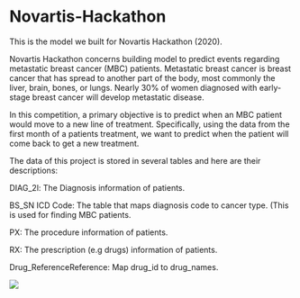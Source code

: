 # Novartis-Hackathon

This is the model we built for Novartis Hackathon (2020). 

Novartis Hackathon concerns building model to predict events regarding metastatic breast cancer (MBC) patients. Metastatic breast cancer is breast cancer that has spread to another part of the body, most commonly the liver, brain, bones, or lungs. Nearly 30% of women diagnosed with early-stage breast cancer will develop metastatic disease.

In this competition, a primary objective is to predict when an MBC patient would move to a new line of treatment. Specifically, using the data from the first month of a patients treatment, we want to predict when the patient will come back to get a new treatment.

The data of this project is stored in several tables and here are their descriptions:

DIAG_2l: The Diagnosis information of patients.

BS_SN ICD Code: The table that maps diagnosis code to cancer type. (This is used for finding MBC patients.

PX: The procedure information of patients.

RX: The prescription (e.g drugs) information of patients.

Drug_ReferenceReference: Map drug_id to drug_names.

![](Novartis-Hackathon/pictures/breast_cancer_description.PNG)<!-- -->
